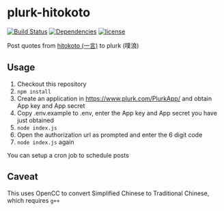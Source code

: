 # plurk-hitokoto

[![Build Status](https://travis-ci.org/soruly/plurk-hitokoto.svg?branch=master)](https://travis-ci.org/soruly/plurk-hitokoto)
[![Dependencies](https://david-dm.org/soruly/plurk-hitokoto/status.svg)](https://david-dm.org/soruly/plurk-hitokoto)
[![license](https://img.shields.io/github/license/soruly/plurk-hitokoto.svg)](https://raw.githubusercontent.com/soruly/plurk-hitokoto/master/LICENSE)

Post quotes from [hitokoto (一言)](https://hitokoto.cn) to plurk (噗浪)

## Usage

1. Checkout this repository
2. `npm install`
3. Create an application in https://www.plurk.com/PlurkApp/ and obtain App key and App secret
4. Copy .env.example to .env, enter the App key and App secret you have just obtained
5. `node index.js`
6. Open the authorization url as prompted and enter the 6 digit code
7. `node index.js` again

You can setup a cron job to schedule posts

## Caveat

This uses OpenCC to convert Simplified Chinese to Traditional Chinese, which requires `g++`
